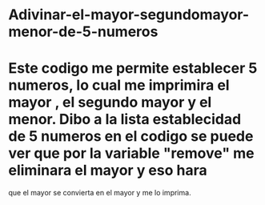 # Adivinar-el-mayor-segundomayor-menor-de-5-numeros

# Este codigo me permite establecer 5 numeros, lo cual me imprimira el mayor , el segundo mayor y el menor. Dibo a la lista establecidad de 5 numeros en el codigo se puede ver que por la variable "remove" me eliminara el mayor y eso hara 
que el mayor se convierta en el mayor y me lo imprima.
